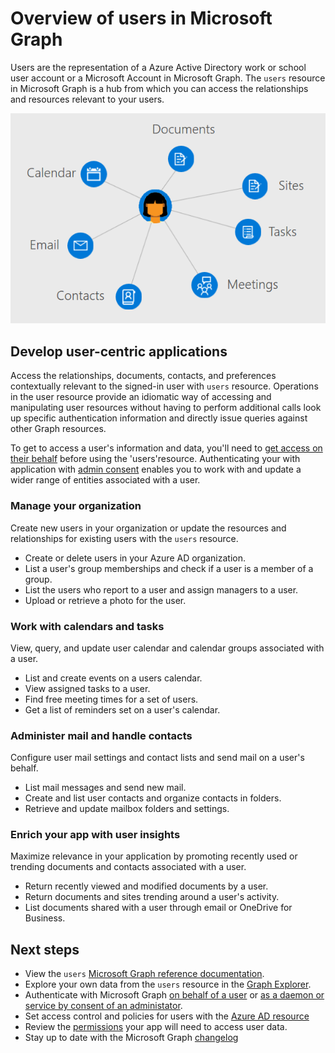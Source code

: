 # Overview of users in Microsoft Graph

Users are the representation of a Azure Active Directory work or school user account or a Microsoft Account in Microsoft Graph. The `users` resource in Microsoft Graph is a hub from which you can access the relationships and resources relevant to your users.

![Diagram showing a user connected to calendar, email, contacts, meetings, tasks, sites, and documents](images/users.png)

## Develop user-centric applications

Access the relationships, documents, contacts, and preferences contextually relevant to the signed-in user with `users` resource. Operations in the user resource provide an idiomatic way of accessing and manipulating user resources without having to perform additional calls look up specific authentication information and directly issue queries against other Graph resources.

To get to access a user's information and data, you'll need to [get access on their behalf](https://developer.microsoft.com/graph/docs/concepts/auth_v2_user) before using the 'users'resource. Authenticating your with application with [admin consent](https://developer.microsoft.com/en-us/graph/docs/concepts/permissions_reference) enables you to work with and update  a wider range of entities associated with a user.

### Manage your organization

Create new users in your organization or update the resources and relationships for existing users with the `users` resource. 

- Create or delete users in your Azure AD organization.
- List a user's group memberships and check if a user is a member of a group.
- List the users who report to a user and assign managers to a user.
- Upload or retrieve a photo for the user.

### Work with calendars and tasks

View, query, and update user calendar and calendar groups associated with a user.

- List and create events on a users calendar.
- View assigned tasks to a user.
- Find free meeting times for a set of users.
- Get a list of reminders set on a user's calendar.

### Administer mail and handle contacts

Configure user mail settings and contact lists and send mail on a user's behalf.

- List mail messages and send new mail.
- Create and list user contacts and organize contacts in folders.
- Retrieve and update mailbox folders and settings.

### Enrich your app with user insights

Maximize relevance in your application by promoting recently used or trending documents and contacts associated with a user.

- Return recently viewed and modified documents by a user.
- Return documents and sites trending around a user's activity.
- List documents shared with a user through email or OneDrive for Business.

## Next steps

- View the `users` [Microsoft Graph reference documentation](https://developer.microsoft.com/graph/docs/api-reference/v1.0/resources/users).
- Explore your own data from the `users` resource in the [Graph Explorer](https://developer.microsoft.com/graph/graph-explorer).
- Authenticate with Microsoft Graph [on behalf of a user](https://developer.microsoft.com/graph/docs/concepts/auth_v2_user) or [as a daemon or service by consent of an administator](https://developer.microsoft.com/graph/docs/concepts/auth_v2_service).
- Set access control and policies for users with the [Azure AD resource](https://developer.microsoft.com/graph/docs/api-reference/v1.0/resources/azure_ad_overview)
- Review the [permissions](https://developer.microsoft.com/graph/docs/concepts/permissions_reference) your app will need to access user data. 
- Stay up to date with the Microsoft Graph [changelog](https://developer.microsoft.com/graph/docs/concepts/changelog)
